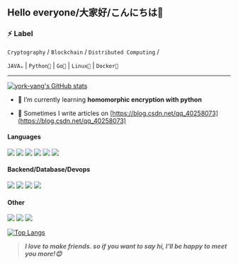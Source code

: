<!--
**york-yang-me/york-yang-me** is a ✨ _special_ ✨ repository because its `README.md` (this file) appears on your GitHub profile.
-->
## Hello everyone/大家好/こんにちは👋
### ⚡ Label
`Cryptography` / `Blockchain` / `Distributed Computing`  /

`JAVA☕` | `Python🐍` | `Go🐹` | `Linux🐧` | `Docker🐋`

---
[![york-yang's GitHub stats](https://github-readme-stats.vercel.app/api?username=york-yang-me&layout=compact&langs_count=6&show_icons=true&theme=vue-dark)](https://github.com/york-yang-me/github-readme-stats)
- 🌱 I’m currently learning **homomorphic encryption with python**

- 📝 Sometimes I write articles on [https://blog.csdn.net/qq_40258073](https://blog.csdn.net/qq_40258073)

#### Languages
![](https://img.shields.io/badge/JAVA-561105?style=flat-square&logo=java)
![](https://img.shields.io/badge/Python-ffdd6e?style=flat-square&logo=python)
![](https://img.shields.io/badge/JavaScript-08872C?style=flat-square&logo=javascript)
![](https://img.shields.io/badge/Go-100555?style=flat-square&logo=go)
![](https://img.shields.io/badge/C++-00599C?style=flat-square&logo=cplusplus)
![](https://img.shields.io/badge/C-3E3E3E?style=flat-square&logo=C)
#### Backend/Database/Devops
![](https://img.shields.io/badge/Node.js-333333?style=flat-square&logo=node.js)
![](https://img.shields.io/badge/MongoDB-8f724d?style=flat-square&logo=MongoDB)
![](https://img.shields.io/badge/Mysql-F6F3F5?style=flat-square&logo=Mysql)
![](https://img.shields.io/badge/Docker-EBF0F5?style=flat-square&logo=docker)
#### Other
![](https://img.shields.io/badge/linux-FCFDFD?style=flat-square&logo=linux)
![](https://img.shields.io/badge/Git-F05032?style=flat-square&logo=git&logoColor=white)
![](https://img.shields.io/badge/Postman-84E1F7?style=flat-square&logo=postman)

[![Top Langs](https://github-readme-stats.vercel.app/api/top-langs/?username=york-yang-me&layout=compact&langs_count=6&theme=vue-dark)](https://github.com/york-yang-me/github-readme-stats)

> ***I love to make friends. so if you want to say hi, I'll be happy to meet you more!😊***
